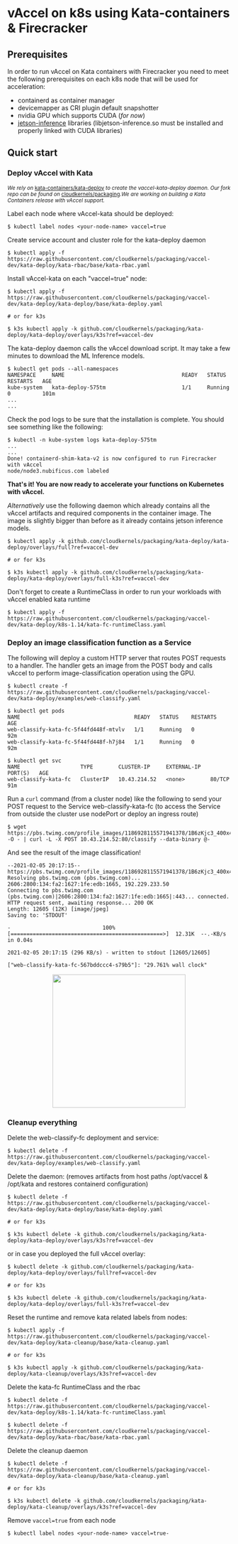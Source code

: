 # vAccel on k8s using Kata-containers & Firecracker

## Prerequisites

In order to run vAccel on Kata containers with Firecracker you need to meet the following prerequisites on each k8s node that will be used for acceleration:

- containerd as container manager
- devicemapper as CRI plugin default snapshotter
- nvidia GPU which supports CUDA (*for now*)
- [jetson-inference](https://github.com/dusty-nv/jetson-inference) libraries (libjetson-inference.so must be installed and properly linked with CUDA libraries)


## Quick start

### Deploy vAccel with Kata
<sup>*We rely on* [kata-containers/kata-deploy](https://github.com/kata-containers/packaging/tree/master/kata-deploy) *to create the vaccel-kata-deploy daemon. Our fork repo can be found on* [cloudkernels/packaging](https://github.com/cloudkernels/packaging/tree/vaccel-dev).*We are working on building a Kata Containers release with vAccel support.*</sup>

Label each node where vAccel-kata should be deployed:

```
$ kubectl label nodes <your-node-name> vaccel=true
```

Create service account and cluster role for the kata-deploy daemon
```
$ kubectl apply -f https://raw.githubusercontent.com/cloudkernels/packaging/vaccel-dev/kata-deploy/kata-rbac/base/kata-rbac.yaml
```

Install vAccel-kata on each "vaccel=true" node:
```
$ kubectl apply -f https://raw.githubusercontent.com/cloudkernels/packaging/vaccel-dev/kata-deploy/kata-deploy/base/kata-deploy.yaml

# or for k3s

$ k3s kubectl apply -k github.com/cloudkernels/packaging/kata-deploy/kata-deploy/overlays/k3s?ref=vaccel-dev
```

The kata-deploy daemon calls the vAccel download script. It may take a few minutes to download the ML Inference models.

```
$ kubectl get pods --all-namespaces
NAMESPACE     NAME                                     READY   STATUS      RESTARTS   AGE
kube-system   kata-deploy-575tm                        1/1     Running     0          101m
...
...
```
Check the pod logs to be sure that the installation is complete. You should see something like the following:
```
$ kubectl -n kube-system logs kata-deploy-575tm
...
...
Done! containerd-shim-kata-v2 is now configured to run Firecracker with vAccel
node/node3.nubificus.com labeled
```
**That's it! You are now ready to accelerate your functions on Kubernetes with vAccel.**

*Alternatively* use the following daemon which already contains all the vAccel artifacts and required components in the container image. The image is slightly bigger than before as it already contains jetson inference models.

```
$ kubectl apply -k github.com/cloudkernels/packaging/kata-deploy/kata-deploy/overlays/full?ref=vaccel-dev

# or for k3s

$ k3s kubectl apply -k github.com/cloudkernels/packaging/kata-deploy/kata-deploy/overlays/full-k3s?ref=vaccel-dev
```

Don't forget to create a RuntimeClass in order to run your workloads with vAccel enabled kata runtime

```
$ kubectl apply -f https://raw.githubusercontent.com/cloudkernels/packaging/vaccel-dev/kata-deploy/k8s-1.14/kata-fc-runtimeClass.yaml
```

### Deploy an image classification function as a Service

The following will deploy a custom HTTP server that routes POST requests to a handler. The handler gets an image from the POST body and calls vAccel to perform image-classification operation using the GPU.

```
$ kubectl create -f https://raw.githubusercontent.com/cloudkernels/packaging/vaccel-dev/kata-deploy/examples/web-classify.yaml
```
```
$ kubectl get pods
NAME                                    READY   STATUS    RESTARTS   AGE
web-classify-kata-fc-5f44fd448f-mtvlv   1/1     Running   0          92m
web-classify-kata-fc-5f44fd448f-h7j84   1/1     Running   0          92m

$ kubectl get svc                  
NAME                   TYPE        CLUSTER-IP     EXTERNAL-IP   PORT(S)   AGE
web-classify-kata-fc   ClusterIP   10.43.214.52   <none>        80/TCP    91m
```

Run a `curl` command (from a cluster node) like the following to send your POST request to the Service web-classify-kata-fc (to access the Service from outside the cluster use nodePort or deploy an ingress route)

```
$ wget https://pbs.twimg.com/profile_images/1186928115571941378/1B6zKjc3_400x400.jpg -O - | curl -L -X POST 10.43.214.52:80/classify --data-binary @-
```

And see the result of the image classification!
```
--2021-02-05 20:17:15--  https://pbs.twimg.com/profile_images/1186928115571941378/1B6zKjc3_400x400.jpg
Resolving pbs.twimg.com (pbs.twimg.com)... 2606:2800:134:fa2:1627:1fe:edb:1665, 192.229.233.50
Connecting to pbs.twimg.com (pbs.twimg.com)|2606:2800:134:fa2:1627:1fe:edb:1665|:443... connected.
HTTP request sent, awaiting response... 200 OK
Length: 12605 (12K) [image/jpeg]
Saving to: 'STDOUT'

-                             100%[================================================>]  12.31K  --.-KB/s    in 0.04s   

2021-02-05 20:17:15 (296 KB/s) - written to stdout [12605/12605]

["web-classify-kata-fc-567bddccc4-s79b5"]: "29.761% wall clock"
```

<p align="center">
  <img width="300" height="300" src="https://pbs.twimg.com/profile_images/1186928115571941378/1B6zKjc3_400x400.jpg">
</p>

### Cleanup everything

Delete the web-classify-fc deployment and service:

```
$ kubectl delete -f https://raw.githubusercontent.com/cloudkernels/packaging/vaccel-dev/kata-deploy/examples/web-classify.yaml
```

Delete the daemon:
(removes artifacts from host paths /opt/vaccel & /opt/kata and restores containerd configuration)

```
$ kubectl delete -f https://raw.githubusercontent.com/cloudkernels/packaging/vaccel-dev/kata-deploy/kata-deploy/base/kata-deploy.yaml

# or for k3s

$ k3s kubectl delete -k github.com/cloudkernels/packaging/kata-deploy/kata-deploy/overlays/k3s?ref=vaccel-dev
```

or in case you deployed the full vAccel overlay:

```
$ kubectl delete -k github.com/cloudkernels/packaging/kata-deploy/kata-deploy/overlays/full?ref=vaccel-dev

# or for k3s

$ k3s kubectl delete -k github.com/cloudkernels/packaging/kata-deploy/kata-deploy/overlays/full-k3s?ref=vaccel-dev
``` 

Reset the runtime and remove kata related labels from nodes:
```
$ kubectl apply -f https://raw.githubusercontent.com/cloudkernels/packaging/vaccel-dev/kata-deploy/kata-cleanup/base/kata-cleanup.yaml

# or for k3s

$ k3s kubectl apply -k github.com/cloudkernels/packaging/kata-deploy/kata-cleanup/overlays/k3s?ref=vaccel-dev
``` 


Delete the kata-fc RuntimeClass and the rbac

```
$ kubectl delete -f https://raw.githubusercontent.com/cloudkernels/packaging/vaccel-dev/kata-deploy/k8s-1.14/kata-fc-runtimeClass.yaml
```

```
$ kubectl delete -f https://raw.githubusercontent.com/cloudkernels/packaging/vaccel-dev/kata-deploy/kata-rbac/base/kata-rbac.yaml
```

Delete the cleanup daemon

```
$ kubectl delete -f https://raw.githubusercontent.com/cloudkernels/packaging/vaccel-dev/kata-deploy/kata-cleanup/base/kata-cleanup.yaml

# or for k3s

$ k3s kubectl delete -k github.com/cloudkernels/packaging/kata-deploy/kata-cleanup/overlays/k3s?ref=vaccel-dev
``` 

Remove `vaccel=true` from each node

```
$ kubectl label nodes <your-node-name> vaccel=true-
```


